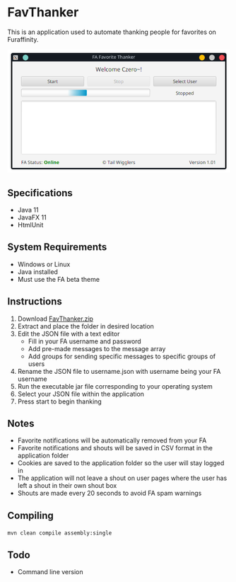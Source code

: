 # FavThanker

This is an application used to automate thanking people for favorites on Furaffinity.

![Screenshot](Screenshot.png)

## Specifications

- Java 11
- JavaFX 11
- HtmlUnit

## System Requirements

- Windows or Linux
- Java installed
- Must use the FA beta theme

## Instructions

1. Download [FavThanker.zip](https://github.com/Seledrex/FavThanker/raw/master/FavThanker.zip)
2. Extract and place the folder in desired location
3. Edit the JSON file with a text editor
   - Fill in your FA username and password
   - Add pre-made messages to the message array
   - Add groups for sending specific messages to specific groups of users
4. Rename the JSON file to username.json with username being your FA username
5. Run the executable jar file corresponding to your operating system
6. Select your JSON file within the application
7. Press start to begin thanking

## Notes

- Favorite notifications will be automatically removed from your FA
- Favorite notifications and shouts will be saved in CSV format in the application folder
- Cookies are saved to the application folder so the user will stay logged in
- The application will not leave a shout on user pages where the user has left a shout in their own shout box
- Shouts are made every 20 seconds to avoid FA spam warnings

## Compiling

`mvn clean compile assembly:single`

## Todo

- Command line version
